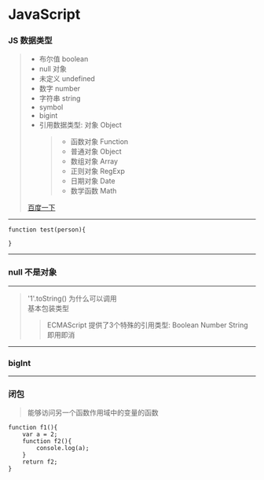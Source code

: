 # JavaScript 
### JS 数据类型
>* 布尔值 boolean
>* null 对象
>* 未定义 undefined
>* 数字 number
>* 字符串 string
>* symbol
>* bigint
>* 引用数据类型: 对象 Object
>   >* 函数对象 Function 
>   >* 普通对象 Object
>   >* 数组对象 Array
>   >* 正则对象 RegExp
>   >* 日期对象 Date
>   >* 数学函数 Math   
>
> [百度一下](https://www.baidu.com "百度")
---
```
function test(person){

}
```
---
### null 不是对象
---
>'1'.toString() 为什么可以调用   
>基本包装类型
>   > ECMAScript 提供了3个特殊的引用类型: Boolean Number String   
>   > 即用即消
---
### biglnt
---
### 闭包
>能够访问另一个函数作用域中的变量的函数
```
function f1(){
    var a = 2;
    function f2(){
        console.log(a);
    }
    return f2;
}
```